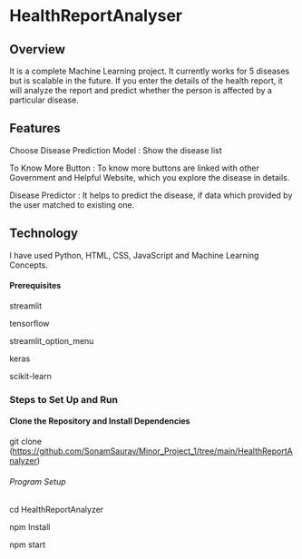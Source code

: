 # HealthReportAnalyser

## Overview 
It is a complete Machine Learning project. It currently works for 5 diseases but is scalable in the future. If you enter the details of the health report, it will analyze the report and predict whether the person is affected by a particular disease.

## Features 
Choose Disease Prediction Model : Show the disease list

To Know More Button : To know more buttons are linked with other Government and Helpful Website, which you explore the disease in details.

Disease Predictor : It helps to predict the disease, if data which provided by the user matched to existing one.


## Technology

I have used Python, HTML, CSS, JavaScript and Machine Learning Concepts.

#### Prerequisites
 streamlit
 
tensorflow

streamlit_option_menu 

keras

scikit-learn
### Steps to Set Up and Run

#### Clone the Repository and Install Dependencies

git clone (https://github.com/SonamSaurav/Minor_Project_1/tree/main/HealthReportAnalyzer)

###### Program Setup

cd HealthReportAnalyzer

npm Install

npm start 
